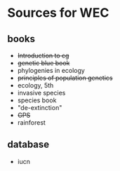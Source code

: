 # Sources for WEC



## books

- ~~Introduction to cg~~
- ~~genetic blue book~~
- phylogenies in ecology
- ~~principles of population genetics~~
- ecology, 5th
- invasive species
- species book
- "de-extinction"
- ~~GPS~~
- rainforest



##  database

- iucn
